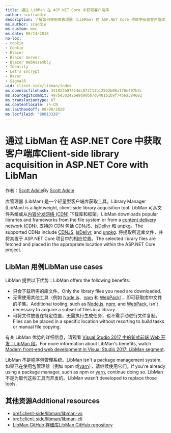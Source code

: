 ```yaml
---
title: 通过 LibMan 在 ASP.NET Core 中获取客户端库
author: scottaddie
description: 了解如何使用库管理器 (LibMan) 在 ASP.NET Core 项目中安装客户端库资产。
ms.author: scaddie
ms.custom: mvc
ms.date: 08/14/2018
no-loc:
- cookie
- Cookie
- Blazor
- Blazor Server
- Blazor WebAssembly
- Identity
- Let's Encrypt
- Razor
- SignalR
uid: client-side/libman/index
ms.openlocfilehash: 341822b07414dc872113b12562b06a170e497b4c
ms.sourcegitcommit: 497be502426e9d90bb7d0401b1b9f74b6a384682
ms.translationtype: HT
ms.contentlocale: zh-CN
ms.lasthandoff: 08/08/2020
ms.locfileid: "88013328"
---
```

# <a name="client-side-library-acquisition-in-aspnet-core-with-libman"></a><span data-ttu-id="042da-103">通过 LibMan 在 ASP.NET Core 中获取客户端库</span><span class="sxs-lookup"><span data-stu-id="042da-103">Client-side library acquisition in ASP.NET Core with LibMan</span></span>

<span data-ttu-id="042da-104">作者：[Scott Addie](https://twitter.com/Scott_Addie)</span><span class="sxs-lookup"><span data-stu-id="042da-104">By [Scott Addie](https://twitter.com/Scott_Addie)</span></span>

<span data-ttu-id="042da-105">库管理器 (LibMan) 是一个轻量型客户端库获取工具。</span><span class="sxs-lookup"><span data-stu-id="042da-105">Library Manager (LibMan) is a lightweight, client-side library acquisition tool.</span></span> <span data-ttu-id="042da-106">LibMan 可从文件系统或从[内容分发网络 (CDN)](https://wikipedia.org/wiki/Content_delivery_network) 下载库和框架。</span><span class="sxs-lookup"><span data-stu-id="042da-106">LibMan downloads popular libraries and frameworks from the file system or from a [content delivery network (CDN)](https://wikipedia.org/wiki/Content_delivery_network).</span></span> <span data-ttu-id="042da-107">支持的 CDN 包括 [CDNJS](https://cdnjs.com/)、[jsDelivr](https://www.jsdelivr.com/) 和 [unpkg](https://unpkg.com/#/)。</span><span class="sxs-lookup"><span data-stu-id="042da-107">The supported CDNs include [CDNJS](https://cdnjs.com/), [jsDelivr](https://www.jsdelivr.com/), and [unpkg](https://unpkg.com/#/).</span></span> <span data-ttu-id="042da-108">将提取所选库文件，并将其置于 ASP.NET Core 项目中的相应位置。</span><span class="sxs-lookup"><span data-stu-id="042da-108">The selected library files are fetched and placed in the appropriate location within the ASP.NET Core project.</span></span>

## <a name="libman-use-cases"></a><span data-ttu-id="042da-109">LibMan 用例</span><span class="sxs-lookup"><span data-stu-id="042da-109">LibMan use cases</span></span>

<span data-ttu-id="042da-110">LibMan 提供以下优势：</span><span class="sxs-lookup"><span data-stu-id="042da-110">LibMan offers the following benefits:</span></span>

* <span data-ttu-id="042da-111">只会下载所需的库文件。</span><span class="sxs-lookup"><span data-stu-id="042da-111">Only the library files you need are downloaded.</span></span>
* <span data-ttu-id="042da-112">无需使用其他工具（例如 [Node.js](https://nodejs.org)、[npm](https://www.npmjs.com) 和 [ WebPack](https://webpack.js.org)），即可获取库中文件的子集。</span><span class="sxs-lookup"><span data-stu-id="042da-112">Additional tooling, such as [Node.js](https://nodejs.org), [npm](https://www.npmjs.com), and [WebPack](https://webpack.js.org), isn't necessary to acquire a subset of files in a library.</span></span>
* <span data-ttu-id="042da-113">可将文件放置在特定位置，无需执行生成任务，也不需手动进行文件复制。</span><span class="sxs-lookup"><span data-stu-id="042da-113">Files can be placed in a specific location without resorting to build tasks or manual file copying.</span></span>

<span data-ttu-id="042da-114">有关 LibMan 优势的详细信息，请观看 [Visual Studio 2017 中的新式前端 Web 开发：LibMan 段](https://channel9.msdn.com/Events/Build/2017/B8073#time=43m34s)。</span><span class="sxs-lookup"><span data-stu-id="042da-114">For more information about LibMan's benefits, watch [Modern front-end web development in Visual Studio 2017: LibMan segment](https://channel9.msdn.com/Events/Build/2017/B8073#time=43m34s).</span></span>

<span data-ttu-id="042da-115">LibMan 不是程序包管理系统。</span><span class="sxs-lookup"><span data-stu-id="042da-115">LibMan isn't a package management system.</span></span> <span data-ttu-id="042da-116">如果已在使用包管理器（例如 npm 或[yarn](https://yarnpkg.com)），请继续使用它们。</span><span class="sxs-lookup"><span data-stu-id="042da-116">If you're already using a package manager, such as npm or [yarn](https://yarnpkg.com), continue doing so.</span></span> <span data-ttu-id="042da-117">LibMan 不是为取代这些工具而开发的。</span><span class="sxs-lookup"><span data-stu-id="042da-117">LibMan wasn't developed to replace those tools.</span></span>

## <a name="additional-resources"></a><span data-ttu-id="042da-118">其他资源</span><span class="sxs-lookup"><span data-stu-id="042da-118">Additional resources</span></span>

* <xref:client-side/libman/libman-vs>
* <xref:client-side/libman/libman-cli>
* [<span data-ttu-id="042da-119">LibMan GitHub 存储库</span><span class="sxs-lookup"><span data-stu-id="042da-119">LibMan GitHub repository</span></span>](https://github.com/aspnet/LibraryManager)

